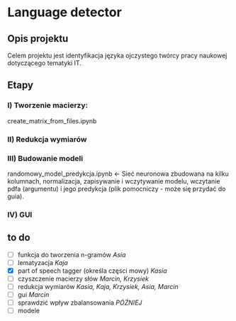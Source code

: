 # Language detector

## Opis projektu
Celem projektu jest identyfikacja języka ojczystego twórcy pracy naukowej dotyczącego tematyki IT. 

## Etapy
### I) Tworzenie macierzy:
create_matrix_from_files.ipynb

### II) Redukcja wymiarów

### III) Budowanie modeli
randomowy_model_predykcja.ipynb <- Sieć neuronowa zbudowana na kilku kolumnach, normalizacja, zapisywanie i wczytywanie modelu, wczytanie pdfa (argumentu) i jego predykcja (plik pomocniczy - może się przydać do guia).

### IV) GUI

## to do 
- [ ] funkcja do tworzenia n-gramów *Asia*
- [ ] lematyzacja *Kaja*
- [x] part of speech tagger (określa częsci mowy) *Kasia*
- [ ] czyszczenie macierzy słów *Marcin, Krzysiek*
- [ ] redukcja wymiarów *Kasia, Kaja, Krzysiek, Asia, Marcin*
- [ ] gui *Marcin*
- [ ] sprawdzić wpływ zbalansowania *PÓŹNIEJ*
- [ ] modele
